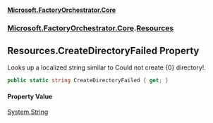 #### [Microsoft.FactoryOrchestrator.Core](./Microsoft-FactoryOrchestrator-Core.md 'Microsoft.FactoryOrchestrator.Core')
### [Microsoft.FactoryOrchestrator.Core](./Microsoft-FactoryOrchestrator-Core.md 'Microsoft.FactoryOrchestrator.Core').[Resources](./Microsoft-FactoryOrchestrator-Core-Resources.md 'Microsoft.FactoryOrchestrator.Core.Resources')
## Resources.CreateDirectoryFailed Property
Looks up a localized string similar to Could not create {0} directory!.  
```csharp
public static string CreateDirectoryFailed { get; }
```
#### Property Value
[System.String](https://docs.microsoft.com/en-us/dotnet/api/System.String 'System.String')  
